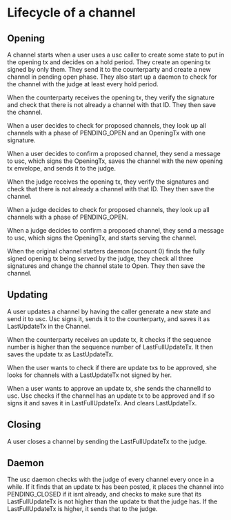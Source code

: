 # Lifecycle of a channel

## Opening

A channel starts when a user uses a usc caller to create some state to put in the opening tx and decides on a hold period. They create an opening tx signed by only them. They send it to the counterparty and create a new channel in pending open phase. They also start up a daemon to check for the channel with the judge at least every hold period.

When the counterparty receives the opening tx, they verify the signature and check that there is not already a channel with that ID. They then save the channel.

When a user decides to check for proposed channels, they look up all channels with a phase of PENDING_OPEN and an OpeningTx with one signature.

When a user decides to confirm a proposed channel, they send a message to usc, which signs the OpeningTx, saves the channel with the new opening tx envelope, and sends it to the judge.

When the judge receives the opening tx, they verify the signatures and check that there is not already a channel with that ID. They then save the channel.

When a judge decides to check for proposed channels, they look up all channels with a phase of PENDING_OPEN.

When a judge decides to confirm a proposed channel, they send a message to usc, which signs the OpeningTx, and starts serving the channel.

When the original channel starters daemon (account 0) finds the fully signed opening tx being served by the judge, they check all three signatures and change the channel state to Open. They then save the channel.


## Updating

A user updates a channel by having the caller generate a new state and send it to usc. Usc signs it, sends it to the counterparty, and saves it as LastUpdateTx in the Channel.

When the counterparty receives an update tx, it checks if the sequence number is higher than the sequence number of LastFullUpdateTx. It then saves the update tx as LastUpdateTx.

When the user wants to check if there are update txs to be approved, she looks for channels with a LastUpdateTx not signed by her.

When a user wants to approve an update tx, she sends the channelId to usc. Usc checks if the channel has an update tx to be approved and if so signs it and saves it in LastFullUpdateTx. And clears LastUpdateTx.


## Closing

A user closes a channel by sending the LastFullUpdateTx to the judge.


## Daemon

The usc daemon checks with the judge of every channel every once in a while. If it finds that an update tx has been posted, it places the channel into PENDING_CLOSED if it isnt already, and checks to make sure that its LastFullUpdateTx is not higher than the update tx that the judge has. If the LastFullUpdateTx is higher, it sends that to the judge.
